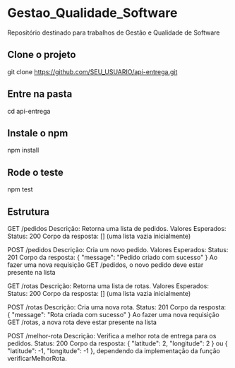 # Gestao_Qualidade_Software
 Repositório destinado para trabalhos de Gestão e Qualidade de Software

## Clone o projeto
git clone https://github.com/SEU_USUARIO/api-entrega.git

## Entre na pasta
cd api-entrega

## Instale o npm
npm install

## Rode o teste
npm test


## Estrutura
GET /pedidos
Descrição: Retorna uma lista de pedidos.
Valores Esperados:
Status: 200
Corpo da resposta: [] (uma lista vazia inicialmente)

POST /pedidos
Descrição: Cria um novo pedido.
Valores Esperados:
Status: 201
Corpo da resposta: { "message": "Pedido criado com sucesso" }
Ao fazer uma nova requisição GET /pedidos, o novo pedido deve estar presente na lista

GET /rotas
Descrição: Retorna uma lista de rotas.
Valores Esperados:
Status: 200
Corpo da resposta: [] (uma lista vazia inicialmente)

POST /rotas
Descrição: Cria uma nova rota.
Status: 201
Corpo da resposta: { "message": "Rota criada com sucesso" }
Ao fazer uma nova requisição GET /rotas, a nova rota deve estar presente na lista

POST /melhor-rota
Descrição: Verifica a melhor rota de entrega para os pedidos.
Status: 200
Corpo da resposta: { "latitude": 2, "longitude": 2 } ou { "latitude": -1, "longitude": -1 }, dependendo da implementação da função verificarMelhorRota.
